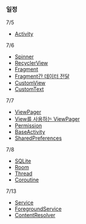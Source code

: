 ### 일정
7/5
+ [Activity](https://github.com/njh0317/Android/tree/main/ThisisAndroid/Activity)

7/6
+ [Spinner](https://github.com/njh0317/Android/tree/main/ThisisAndroid/ContainerSpinner, "go ContainerSpinner")
+ [RecyclerView](https://github.com/njh0317/Android/tree/main/ThisisAndroid/ContainerRecyclerView)
+ [Fragment](https://github.com/njh0317/Android/tree/main/ThisisAndroid/Fragment)
+ [Fragment간 데이터 전달](https://github.com/njh0317/Android/tree/main/ThisisAndroid/Fragment_1_3)
+ [CustomView](https://github.com/njh0317/Android/tree/main/ThisisAndroid/CustomView)
+ [CustomText](https://github.com/njh0317/Android/tree/main/ThisisAndroid/CustomView)

7/7
+ [ViewPager](https://github.com/njh0317/Android/tree/main/ThisisAndroid/ViewPager)
+ [View를 사용하는 ViewPager](https://github.com/njh0317/Android/tree/main/ThisisAndroid/ViewpagerView)
+ [Permission](https://github.com/njh0317/Android/tree/main/ThisisAndroid/Permission)
+ [BaseActivity](https://github.com/njh0317/Android/tree/main/ThisisAndroid/BaseActivity)
+ [SharedPreferences](https://github.com/njh0317/Android/tree/main/ThisisAndroid/SharedPreferences)


7/8
+ [SQLite](https://github.com/njh0317/Android/tree/main/ThisisAndroid/SQLite)
+ [Room](https://github.com/njh0317/Android/tree/main/ThisisAndroid/Room)
+ [Thread](https://github.com/njh0317/Android/tree/main/ThisisAndroid/Timer)
+ [Coroutine](https://github.com/njh0317/Android/tree/main/ThisisAndroid/Coroutine)

7/13
+ [Service](https://github.com/njh0317/Android/tree/main/ThisisAndroid/MyService)
+ [ForegroundService](https://github.com/njh0317/Android/tree/main/ThisisAndroid/ForegroundService)
+ [ContentResolver](https://github.com/njh0317/Android/tree/main/ThisisAndroid/ContentResolver)
